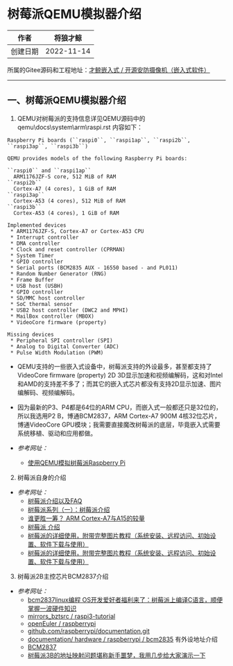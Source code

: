 # 树莓派QEMU模拟器介绍

|作者|将狼才鲸|
|---|---|
|创建日期|2022-11-14|

所属的Gitee源码和工程地址：[才鲸嵌入式 / 开源安防摄像机（嵌入式软件）](https://gitee.com/langcai1943/cj-security-camera)

---

## 一、树莓派QEMU模拟器介绍

1. QEMU对树莓派的支持信息详见QEMU源码中的qemu\docs\system\arm\raspi.rst
内容如下：

```shell
Raspberry Pi boards (``raspi0``, ``raspi1ap``, ``raspi2b``, ``raspi3ap``, ``raspi3b``)

QEMU provides models of the following Raspberry Pi boards:

``raspi0`` and ``raspi1ap``
  ARM1176JZF-S core, 512 MiB of RAM
``raspi2b``
  Cortex-A7 (4 cores), 1 GiB of RAM
``raspi3ap``
  Cortex-A53 (4 cores), 512 MiB of RAM
``raspi3b``
  Cortex-A53 (4 cores), 1 GiB of RAM

Implemented devices
 * ARM1176JZF-S, Cortex-A7 or Cortex-A53 CPU
 * Interrupt controller
 * DMA controller
 * Clock and reset controller (CPRMAN)
 * System Timer
 * GPIO controller
 * Serial ports (BCM2835 AUX - 16550 based - and PL011)
 * Random Number Generator (RNG)
 * Frame Buffer
 * USB host (USBH)
 * GPIO controller
 * SD/MMC host controller
 * SoC thermal sensor
 * USB2 host controller (DWC2 and MPHI)
 * MailBox controller (MBOX)
 * VideoCore firmware (property)

Missing devices
 * Peripheral SPI controller (SPI)
 * Analog to Digital Converter (ADC)
 * Pulse Width Modulation (PWM)
```

* QEMU支持的一些嵌入式设备中，树莓派支持的外设最多，甚至都支持了VideoCore firmware (property) 2D 3D显示加速和视频编解码，这和对Intel和AMD的支持差不多了；而其它的嵌入式芯片都没有支持2D显示加速、图片编解码、视频编解码。
* 因为最新的P3、P4都是64位的ARM CPU，而嵌入式一般都还只是32位的，所以我选用P2 B，博通BCM2837，ARM Cortex-A7 900M 4核32位芯片，博通VideoCore GPU模块；我需要直接魔改树莓派的底层，毕竟嵌入式需要系统移植、驱动和应用都做。

* *参考网址：*
  * [使用QEMU模拟树莓派Raspberry Pi](https://cloud.tencent.com/developer/article/1685107)

2. 树莓派自身的介绍

* *参考网址：*
  * [树莓派介绍以及FAQ](https://shumeipai.nxez.com/intro-faq)
  * [树莓派系列（一）：树莓派介绍](https://blog.csdn.net/wz_coming/article/details/115454791)
  * [谁更胜一筹？ ARM Cortex-A7与A15的较量](https://tech.hqew.com/news_1360880)
  * [树莓派 介绍](https://blog.csdn.net/weixin_34233618/article/details/85905934)
  * [树莓派的详细使用，附带完整图片教程（系统安装、远程访问、初始设置、软件下载与使用）](https://blog.csdn.net/Z_xiao_bai_/article/details/122594819)
  * [树莓派的详细使用，附带完整图片教程（系统安装、远程访问、初始设置、软件下载与使用）](https://blog.csdn.net/Z_xiao_bai_/article/details/122594819)

3. 树莓派2B主控芯片BCM2837介绍

* *参考网址：*
  * [bcm2837linux编程 OS开发爱好者福利来了：树莓派上编译C语言，顺便掌握一波硬件知识](https://blog.csdn.net/weixin_35732273/article/details/111955888)
  * [mirrors_bztsrc / raspi3-tutorial](https://gitee.com/mirrors_bztsrc/raspi3-tutorial)
  * [openEuler / raspberrypi](https://gitee.com/openeuler/raspberrypi)
  * [github.com/raspberrypi/documentation.git](https://gitee.com/jikexianfeng/documentation)
  * [documentation/ hardware / raspberrypi / bcm2835](https://gitee.com/jikexianfeng/documentation/tree/master/hardware/raspberrypi/bcm2835) 有外设地址介绍
  * [BCM2837](https://gitee.com/jikexianfeng/documentation/tree/master/hardware/raspberrypi/bcm2837)
  * [树莓派3B的地址映射问题堪称新手噩梦，我用几步给大家演示一下](https://www.163.com/dy/article/H4ORDIR30552Y9C8.html)
